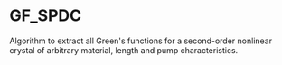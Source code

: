 # GF_SPDC
Algorithm to extract all Green's functions for a second-order nonlinear crystal of arbitrary material, length and pump characteristics.
